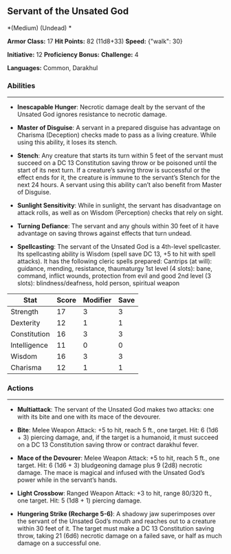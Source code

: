 ## Servant of the Unsated God
*(Medium) (Undead) *

**Armor Class:** 17
**Hit Points:** 82 (11d8+33)
**Speed:** {"walk": 30}

**Initiative:** 12
**Proficiency Bonus:**
**Challenge:** 4

**Languages:** Common, Darakhul

### Abilities
 --- 
- **Inescapable Hunger**: Necrotic damage dealt by the servant of the Unsated God ignores resistance to necrotic damage.

- **Master of Disguise**: A servant in a prepared disguise has advantage on Charisma (Deception) checks made to pass as a living creature. While using this ability, it loses its stench.

- **Stench**: Any creature that starts its turn within 5 feet of the servant must succeed on a DC 13 Constitution saving throw or be poisoned until the start of its next turn. If a creature’s saving throw is successful or the effect ends for it, the creature is immune to the servant’s Stench for the next 24 hours. A servant using this ability can’t also benefit from Master of Disguise.

- **Sunlight Sensitivity**: While in sunlight, the servant has disadvantage on attack rolls, as well as on Wisdom (Perception) checks that rely on sight.

- **Turning Defiance**: The servant and any ghouls within 30 feet of it have advantage on saving throws against effects that turn undead.

- **Spellcasting**: The servant of the Unsated God is a 4th-level spellcaster. Its spellcasting ability is Wisdom (spell save DC 13, +5 to hit with spell attacks). It has the following cleric spells prepared:
Cantrips (at will): guidance, mending, resistance, thaumaturgy
1st level (4 slots): bane, command, inflict wounds, protection from evil and good
2nd level (3 slots): blindness/deafness, hold person, spiritual weapon



| Stat | Score | Modifier | Save |
| ---- | ---- | ---- | ---- |
| Strength | 17 | 3 | 3 |
| Dexterity | 12 | 1 | 1 |
| Constitution | 16 | 3 | 3 |
| Intelligence | 11 | 0 | 0 |
| Wisdom | 16 | 3 | 3 |
| Charisma | 12 | 1 | 1 |

### Actions
 --- 
- **Multiattack**: The servant of the Unsated God makes two attacks: one with its bite and one with its mace of the devourer.

- **Bite**: Melee Weapon Attack: +5 to hit, reach 5 ft., one target. Hit: 6 (1d6 + 3) piercing damage, and, if the target is a humanoid, it must succeed on a DC 13 Constitution saving throw or contract darakhul fever.

- **Mace of the Devourer**: Melee Weapon Attack: +5 to hit, reach 5 ft., one target. Hit: 6 (1d6 + 3) bludgeoning damage plus 9 (2d8) necrotic damage. The mace is magical and infused with the Unsated God’s power while in the servant’s hands.

- **Light Crossbow**: Ranged Weapon Attack: +3 to hit, range 80/320 ft., one target. Hit: 5 (1d8 + 1) piercing damage.

- **Hungering Strike (Recharge 5-6)**: A shadowy jaw superimposes over the servant of the Unsated God’s mouth and reaches out to a creature within 30 feet of it. The target must make a DC 13 Constitution saving throw, taking 21 (6d6) necrotic damage on a failed save, or half as much damage on a successful one.

